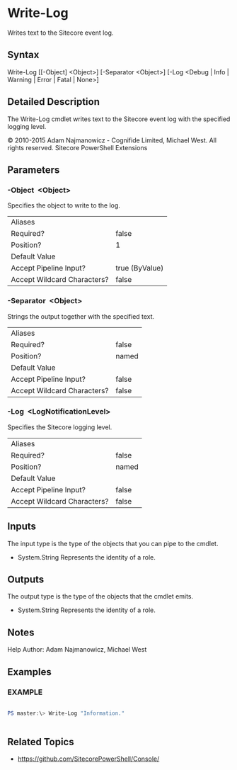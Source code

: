 # Write-Log 
 
Writes text to the Sitecore event log. 
 
## Syntax 
 
Write-Log [[-Object] &lt;Object&gt;] [-Separator &lt;Object&gt;] [-Log &lt;Debug | Info | Warning | Error | Fatal | None&gt;] 
 
 
## Detailed Description 
 
The Write-Log cmdlet writes text to the Sitecore event log with the specified logging level. 
 
© 2010-2015 Adam Najmanowicz - Cognifide Limited, Michael West. All rights reserved. Sitecore PowerShell Extensions 
 
## Parameters 
 
### -Object&nbsp; &lt;Object&gt; 
 
Specifies the object to write to the log.
 

| | |
| - | - |
| Aliases |  |
| Required? | false |
| Position? | 1 |
| Default Value |  |
| Accept Pipeline Input? | true (ByValue) |
| Accept Wildcard Characters? | false | 
 
### -Separator&nbsp; &lt;Object&gt; 
 
Strings the output together with the specified text.
 

| | |
| - | - |
| Aliases |  |
| Required? | false |
| Position? | named |
| Default Value |  |
| Accept Pipeline Input? | false |
| Accept Wildcard Characters? | false | 
 
### -Log&nbsp; &lt;LogNotificationLevel&gt; 
 
Specifies the Sitecore logging level.
 

| | |
| - | - |
| Aliases |  |
| Required? | false |
| Position? | named |
| Default Value |  |
| Accept Pipeline Input? | false |
| Accept Wildcard Characters? | false | 
 
## Inputs 
 
The input type is the type of the objects that you can pipe to the cmdlet. 
 
* System.String
Represents the identity of a role. 
 
## Outputs 
 
The output type is the type of the objects that the cmdlet emits. 
 
* System.String
Represents the identity of a role. 
 
## Notes 
 
Help Author: Adam Najmanowicz, Michael West 
 
## Examples 
 
### EXAMPLE 
 
 
 
```powershell   
 
PS master:\> Write-Log "Information." 
 
``` 
 
## Related Topics 
 
* <a href='https://github.com/SitecorePowerShell/Console/' target='_blank'>https://github.com/SitecorePowerShell/Console/</a><br/>

